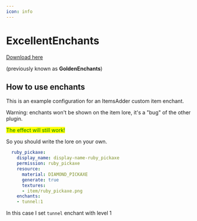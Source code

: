```yaml
---
icon: info
---
```


# ExcellentEnchants

[Download here](https://www.spigotmc.org/resources/goldenenchants-%E2%80%A2-more-vanilla-like-enchantments-1-14-1-16.61693/)

(previously known as **GoldenEnchants**)

## How to use enchants

This is an example configuration for an ItemsAdder custom item enchant.


<Warning>
Warning: enchants won't be shown on the item lore, it's a "bug" of the other plugin.

<mark style="color:green;">The effect will still work!</mark>

So you should write the lore on your own.
</Warning>


```yaml
  ruby_pickaxe:
    display_name: display-name-ruby_pickaxe
    permission: ruby_pickaxe
    resource:
      material: DIAMOND_PICKAXE
      generate: true
      textures:
      - item/ruby_pickaxe.png
    enchants:
    - tunnel:1
```

In this case I set `tunnel` enchant with level 1